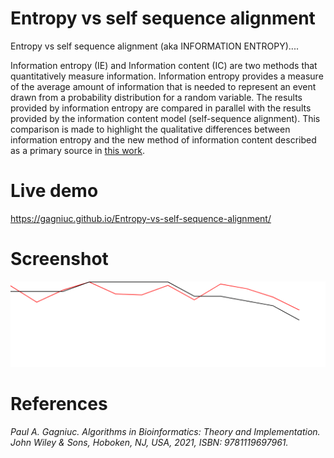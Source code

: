 # Entropy vs self sequence alignment
Entropy vs self sequence alignment (aka INFORMATION ENTROPY)....

Information entropy (IE) and Information content (IC) are two methods that quantitatively measure information. Information entropy provides a measure of the average amount of information that is needed to represent an event drawn from a probability distribution for a random variable. The results provided by information entropy are compared in parallel with the results provided by the information content model (self-sequence alignment). This comparison is made to highlight the qualitative differences between information entropy and the new method of information content described as a primary source in [this work](https://books.google.ro/books?id=y1I5EAAAQBAJ&printsec=frontcover&source=gbs_ge_summary_r&cad=0#v=onepage&q&f=false).

# Live demo

https://gagniuc.github.io/Entropy-vs-self-sequence-alignment/

# Screenshot

<kbd><img src="https://github.com/Gagniuc/Entropy-vs-self-sequence-alignment/blob/main/Entropy%20vs%20self%20sequence%20alignment.png" /></kbd>

# References

<i>Paul A. Gagniuc. Algorithms in Bioinformatics: Theory and Implementation. John Wiley & Sons, Hoboken, NJ, USA, 2021, ISBN: 9781119697961.</i>
